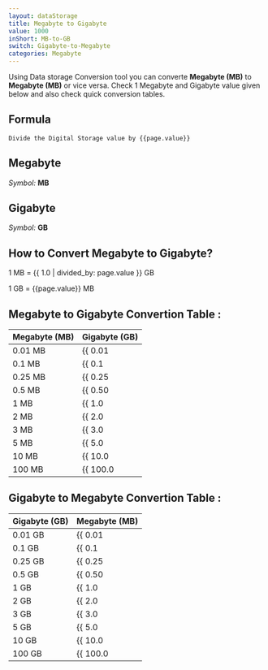 ```yaml
---
layout: dataStorage
title: Megabyte to Gigabyte
value: 1000
inShort: MB-to-GB
switch: Gigabyte-to-Megabyte
categories: Megabyte
---
```


Using Data storage Conversion tool you can converte **Megabyte (MB)** to **Megabyte (MB)** or vice versa. Check 1 Megabyte and Gigabyte value given below and also check quick conversion tables.

## Formula
`Divide the Digital Storage value by {{page.value}}`

## Megabyte
*Symbol:* **MB**

## Gigabyte
*Symbol:* **GB**

## How to Convert Megabyte to Gigabyte?

1 MB = {{ 1.0 | divided_by: page.value }} GB

1 GB = {{page.value}} MB


## Megabyte to Gigabyte Convertion Table :

| Megabyte (MB) | Gigabyte (GB) |
| ---- | ---- |
| 0.01 MB | {{ 0.01 | divided_by: page.value }} GB |
| 0.1 MB | {{ 0.1 | divided_by: page.value }} GB |
| 0.25 MB | {{ 0.25 | divided_by: page.value }} GB |
| 0.5 MB | {{ 0.50 | divided_by: page.value }} GB |
| 1 MB | {{ 1.0 | divided_by: page.value }} GB |
| 2 MB | {{ 2.0 | divided_by: page.value }} GB |
| 3 MB | {{ 3.0 | divided_by: page.value }} GB |
| 5 MB | {{ 5.0 | divided_by: page.value }} GB |
| 10 MB | {{ 10.0 | divided_by: page.value }} GB |
| 100 MB | {{ 100.0 | divided_by: page.value }} GB |

## Gigabyte to Megabyte Convertion Table :

| Gigabyte (GB) | Megabyte (MB) |
| ---- | ---- |
| 0.01 GB | {{ 0.01 | times: page.value }} MB |
| 0.1 GB | {{ 0.1 | times: page.value }} MB |
| 0.25 GB | {{ 0.25 | times: page.value }} MB |
| 0.5 GB | {{ 0.50 | times: page.value }} MB |
| 1 GB | {{ 1.0 | times: page.value }} MB |
| 2 GB | {{ 2.0 | times: page.value }} MB |
| 3 GB | {{ 3.0 | times: page.value }} MB |
| 5 GB | {{ 5.0 | times: page.value }} MB |
| 10 GB | {{ 10.0 | times: page.value }} MB |
| 100 GB | {{ 100.0 | times: page.value }} MB |


<script>
document.getElementById('selectInput')[8].selected = true
document.getElementById('selectOutput')[12].selected = true
</script>
